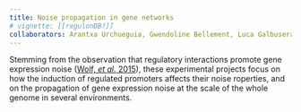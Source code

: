 ```yaml
---
title: Noise propagation in gene networks
# vignette: [[regulonDB?]]
collaborators: Arantxa Urchueguia, Gwendoline Bellement, Luca Galbusera, Erik van Nimwegen
---
```


Stemming from the observation that regulatory interactions promote gene expression noise ([Wolf, *et al.* 2015](http://dx.doi.org/10.7554/eLife.05856)), these experimental projects focus on how the induction of regulated promoters affects their noise roperties, and on the propagation of gene expression noise at the scale of the whole genome in several environments.
